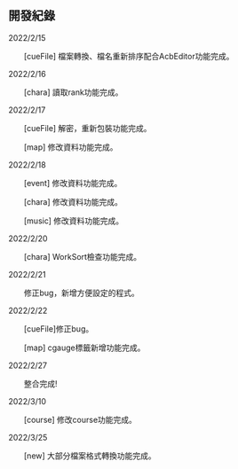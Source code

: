 ## 開發紀錄

<p>
2022/2/15
	
&emsp;&emsp;[cueFile] 檔案轉換、檔名重新排序配合AcbEditor功能完成。

2022/2/16

&emsp;&emsp;[chara] 讀取rank功能完成。

2022/2/17

&emsp;&emsp;[cueFile] 解密，重新包裝功能完成。

&emsp;&emsp;[map] 修改資料功能完成。

2022/2/18

&emsp;&emsp;[event] 修改資料功能完成。

&emsp;&emsp;[chara] 修改資料功能完成。

&emsp;&emsp;[music] 修改資料功能完成。

2022/2/20

&emsp;&emsp;[chara] WorkSort檢查功能完成。

2022/2/21

&emsp;&emsp;修正bug，新增方便設定的程式。
	
2022/2/22

&emsp;&emsp;[cueFile]修正bug。
	
&emsp;&emsp;[map] cgauge標籤新增功能完成。

2022/2/27

&emsp;&emsp;整合完成!

2022/3/10

&emsp;&emsp;[course] 修改course功能完成。

2022/3/25

&emsp;&emsp;[new] 大部分檔案格式轉換功能完成。


</p>